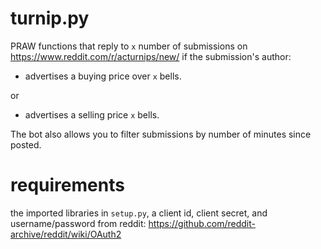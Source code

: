 # turnip.py
PRAW functions that reply to ``x`` number of submissions on https://www.reddit.com/r/acturnips/new/ if the submission's author:

* advertises a buying price over ``x`` bells. 

or

* advertises a selling price ``x`` bells.

The bot also allows you to filter submissions by number of minutes since posted.

# requirements

the imported libraries in ``setup.py``, a client id, client secret, and username/password from reddit: https://github.com/reddit-archive/reddit/wiki/OAuth2

